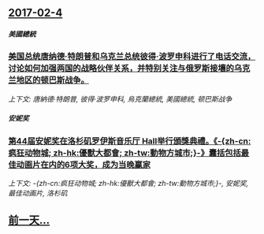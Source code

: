 ## [2017-02-4](/news/2017/02/4/index.md)

##### 美國總統
### [美国总统唐纳德·特朗普和乌克兰总统彼得·波罗申科进行了电话交流，讨论如何加强两国的战略伙伴关系，并特别关注与俄罗斯接壤的乌克兰地区的顿巴斯战争。 ](/news/2017/02/4/美国总统唐纳德-特朗普和乌克兰总统彼得-波罗申科进行了电话交流-讨论如何加强两国的战略伙伴关系-并特别关注与俄罗斯接壤的.md)
_上下文: 唐納德·特朗普, 彼得·波罗申科, 烏克蘭總統, 美國總統, 顿巴斯战争_

##### 安妮奖
### [第44届安妮奖在洛杉矶罗伊斯音乐厅 Hall举行頒獎典禮。《-{zh-cn:疯狂动物城; zh-hk:優獸大都會; zh-tw:動物方城市;}-》囊括包括最佳动画片在内的6项大奖，成为当晚赢家 ](/news/2017/02/4/第44届安妮奖在洛杉矶罗伊斯音乐厅-Hall举行頒獎典禮-zh-cn-疯狂动物城-zh-hk-優獸大都會-zh.md)
_上下文: -{zh-cn:疯狂动物城; zh-hk:優獸大都會; zh-tw:動物方城市;}-, 安妮奖, 最佳动画片, 洛杉矶_

## [前一天...](/news/2017/02/3/index.md)

